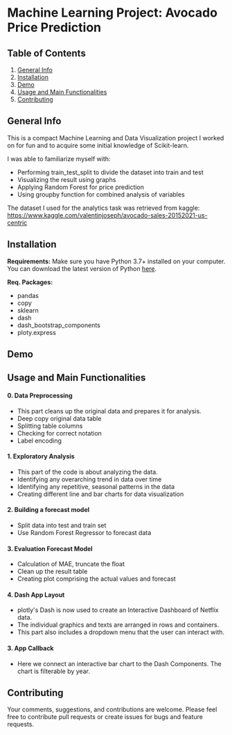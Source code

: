 # Machine Learning Project: Avocado Price Prediction 


## Table of Contents
1. [General Info](#General-Info)
2. [Installation](#Installation)
3. [Demo](#Demo)
4. [Usage and Main Functionalities](#Usage-and-Main-Functionalities)
5. [Contributing](#Contributing)


## General Info
This is a compact Machine Learning and Data Visualization project I worked on for fun and to acquire some initial knowledge of Scikit-learn. 

I was able to familiarize myself with: 
- Performing train_test_split to divide the dataset into train and test
- Visualizing the result using graphs
- Applying Random Forest for price prediction 
- Using groupby function for combined analysis of variables

The dataset I used for the analytics task was retrieved from kaggle: https://www.kaggle.com/valentinjoseph/avocado-sales-20152021-us-centric


## Installation

**Requirements:** 
Make sure you have Python 3.7+ installed on your computer. You can download the latest version of Python [here](https://www.python.org/downloads/). 

**Req. Packages:**
* pandas
* copy
* sklearn
* dash
* dash_bootstrap_components
* ploty.express


## Demo



## Usage and Main Functionalities

#### 0. Data Preprocessing
* This part cleans up the original data and prepares it for analysis. 
* Deep copy original data table 
* Splitting table columns 
* Checking for correct notation
* Label encoding

#### 1. Exploratory Analysis
* This part of the code is about analyzing the data. 
* Identifying any overarching trend in data over time
* Identifying any repetitive, seasonal patterns in the data
* Creating different line and bar charts for data visualization  

#### 2. Building a forecast model
* Split data into test and train set 
* Use Random Forest Regressor to forecast data 

#### 3. Evaluation Forecast Model
* Calculation of MAE, truncate the float 
* Clean up the result table 
* Creating plot comprising the actual values and forecast

#### 4. Dash App Layout
* plotly's Dash is now used to create an Interactive Dashboard of Netflix data. 
* The individual graphics and texts are arranged in rows and containers. 
* This part also includes a dropdown menu that the user can interact with. 

#### 3. App Callback 
* Here we connect an interactive bar chart to the Dash Components. The chart is filterable by year. 


## Contributing 
Your comments, suggestions, and contributions are welcome. 
Please feel free to contribute pull requests or create issues for bugs and feature requests.

